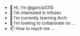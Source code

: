 - 👋 Hi, I’m @garcia3310
- 👀 I’m interested in infosec
- 🌱 I’m currently learning Arch
- 💞️ I’m looking to collaborate on ...
- 📫 How to reach me ...

<!---
garcia3310/garcia3310 is a ✨ special ✨ repository because its `README.md` (this file) appears on your GitHub profile.
You can click the Preview link to take a look at your changes.
--->

